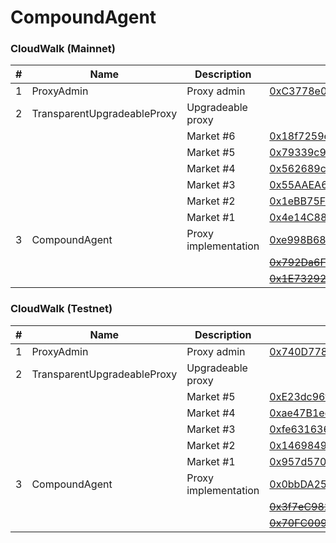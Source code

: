 # CompoundAgent

### CloudWalk (Mainnet)
| # | Name | Description | Address |
| --- | --- | --- | --- |
| 1 | ProxyAdmin | Proxy admin | [0xC3778e018b7F23a96A9b78594A06BE15ed5E6A42](https://explorer.mainnet.cloudwalk.io/address/0xC3778e018b7F23a96A9b78594A06BE15ed5E6A42) |
| 2 | TransparentUpgradeableProxy | Upgradeable proxy ||
||| Market #6 | [0x18f7259eaF0d0C409126C06e895da222738816B8](https://explorer.mainnet.cloudwalk.io/address/0x18f7259eaF0d0C409126C06e895da222738816B8) |
||| Market #5 | [0x79339c994453AD8832Ff9DDAc9b78373AB1831F8](https://explorer.mainnet.cloudwalk.io/address/0x79339c994453AD8832Ff9DDAc9b78373AB1831F8) |
||| Market #4 | [0x562689c910361AE21D12EAdAFBfcA727B3BcbC24](https://explorer.mainnet.cloudwalk.io/address/0x562689c910361AE21D12EAdAFBfcA727B3BcbC24) |
||| Market #3 | [0x55AAEA6481816bbb49cA26F85f8E8Da8f11dC50E](https://explorer.mainnet.cloudwalk.io/address/0x55AAEA6481816bbb49cA26F85f8E8Da8f11dC50E) |
||| Market #2 | [0x1eBB75FC503239067DcCE18d0227A5f7513EE840](https://explorer.mainnet.cloudwalk.io/address/0x1eBB75FC503239067DcCE18d0227A5f7513EE840) |
||| Market #1 | [0x4e14C88765FFFA7199345c049f3149feDf200124](https://explorer.mainnet.cloudwalk.io/address/0x4e14C88765FFFA7199345c049f3149feDf200124) |
| 3 | CompoundAgent | Proxy implementation | [0xe998B68395494B789DeB45625f7dC0c04e7F7c64](https://explorer.mainnet.cloudwalk.io/address/0xe998B68395494B789DeB45625f7dC0c04e7F7c64) |
|||| <strike>[0x792Da6FA32CEeEa688b981C2539eE7106bBBb6b6](https://explorer.mainnet.cloudwalk.io/address/0x792Da6FA32CEeEa688b981C2539eE7106bBBb6b6)</strike> |
|||| <strike>[0x1E73292eAd7B8910198A255DA8B1F996a3C07974](https://explorer.mainnet.cloudwalk.io/address/0x1E73292eAd7B8910198A255DA8B1F996a3C07974)</strike> |

### CloudWalk (Testnet)
| # | Name | Description | Address |
| --- | --- | --- | --- |
| 1 | ProxyAdmin | Proxy admin | [0x740D77813797e345d77dC6812DFB11D6d8b5d59A](https://explorer.testnet.cloudwalk.io/address/0x740D77813797e345d77dC6812DFB11D6d8b5d59A) |
| 2 | TransparentUpgradeableProxy | Upgradeable proxy ||
||| Market #5 | [0xE23dc96fAe16E0bf33F510459249dc2f4eE3B031](https://explorer.testnet.cloudwalk.io/address/0xE23dc96fAe16E0bf33F510459249dc2f4eE3B031) |
||| Market #4 | [0xae47B1ecF0ebA42572a16e449052849451edf851](https://explorer.testnet.cloudwalk.io/address/0xae47B1ecF0ebA42572a16e449052849451edf851) |
||| Market #3 | [0xfe6316368cb40870cC068667a2469035Ad8668aD](https://explorer.testnet.cloudwalk.io/address/0xfe6316368cb40870cC068667a2469035Ad8668aD) |
||| Market #2 | [0x146984904E85bD01B4DdbC9A6B648A1d52a3e1Ab](https://explorer.testnet.cloudwalk.io/address/0x146984904E85bD01B4DdbC9A6B648A1d52a3e1Ab) |
||| Market #1 | [0x957d570c0d1de32e7a3Ce4093e2E101B0B60DA39](https://explorer.testnet.cloudwalk.io/address/0x957d570c0d1de32e7a3Ce4093e2E101B0B60DA39) |
| 3 | CompoundAgent | Proxy implementation | [0x0bbDA25E26bB4759e0b01f38507F99A03EFa0ef9](https://explorer.testnet.cloudwalk.io/address/0x0bbDA25E26bB4759e0b01f38507F99A03EFa0ef9) |
|||| <strike>[0x3f7eC982aDD991d0C8c0253140998213fa753cf5](https://explorer.testnet.cloudwalk.io/address/0x3f7eC982aDD991d0C8c0253140998213fa753cf5)</strike> |
|||| <strike>[0x70FC00929821a32108Bc18375B2DE286f301a74b](https://explorer.testnet.cloudwalk.io/address/0x70FC00929821a32108Bc18375B2DE286f301a74b)</strike> |
